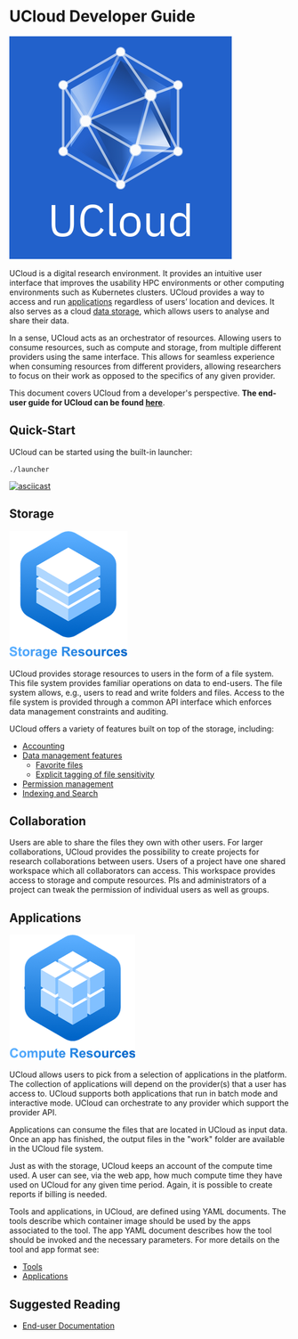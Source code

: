 # UCloud Developer Guide

![](wiki/logo.png)

UCloud is a digital research environment. It provides an intuitive user interface that improves the usability HPC
environments or other computing environments such as Kubernetes clusters. UCloud provides a way to access and run
[applications](#applications) regardless of users’ location and devices. It also serves as a cloud
[data storage](#storage), which allows users to analyse and share their data.

In a sense, UCloud acts as an orchestrator of resources. Allowing users to consume resources, such as compute and
storage, from multiple different providers using the same interface. This allows for seamless experience when consuming
resources from different providers, allowing researchers to focus on their work as opposed to the specifics of any given
provider.

This document covers UCloud from a developer's perspective. __The end-user guide for UCloud can be
found [here](https://docs.cloud.sdu.dk/user/)__.

## Quick-Start

UCloud can be started using the built-in launcher:

```
./launcher
```

[![asciicast](https://asciinema.org/a/416123.svg)](https://asciinema.org/a/416123)

## Storage

![](./wiki/storage.png)

UCloud provides storage resources to users in the form of a file system. This file system provides familiar operations
on data to end-users. The file system allows, e.g., users to read and write folders and files. Access to the file system
is provided through a common API interface which enforces data management constraints and auditing.

UCloud offers a variety of features built on top of the storage, including:

- [Accounting](./docs/developer-guide/accounting-and-projects/accounting/wallets.md)
- [Data management features](./docs/developer-guide/orchestration/storage/metadata/templates.md)
  - [Favorite files](./docs/developer-guide/orchestration/storage/metadata/templates.md)
  - [Explicit tagging of file sensitivity](./docs/developer-guide/orchestration/storage/metadata/templates.md)
- [Permission management](./docs/developer-guide/orchestration/resources.md)
- [Indexing and Search](./docs/developer-guide/built-in-provider/storage/files.md)

## Collaboration

Users are able to share the files they own with other users. For larger
collaborations, UCloud provides the possibility to create projects for research
collaborations between users. Users of a project have one shared workspace which all collaborators can access. This
workspace provides access to storage and compute resources. PIs and administrators of a project can tweak the permission
of individual users as well as groups.

## Applications

![](./wiki/compute.png)

UCloud allows users to pick from a selection of applications in the platform.
The collection of applications will depend on the provider(s) that a user has access to. UCloud supports both
applications that run in batch mode and interactive mode. UCloud
can orchestrate to any provider which support the
provider API.

Applications can consume the files that are located in UCloud as input data. Once an app has finished, the output files
in the "work" folder are available in the UCloud file system.

Just as with the storage, UCloud keeps an account of the compute time used. A
user can see, via the web app, how much compute time they have used on UCloud for any given time period. Again, it is
possible to create reports if billing is needed.

Tools and applications, in UCloud, are defined using YAML documents. The tools describe which container image should be
used by the apps associated to the tool. The app YAML document describes how the tool should be invoked and the
necessary parameters. For more details on the tool and app format see:

- [Tools](./docs/developer-guide/orchestration/compute/appstore/tools.md)
- [Applications](./docs/developer-guide/orchestration/compute/appstore/apps.md)

## Suggested Reading

- [End-user Documentation](https://docs.cloud.sdu.dk/user/)
